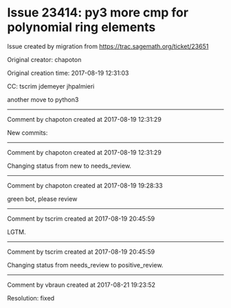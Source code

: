 # Issue 23414: py3 more cmp for polynomial ring elements

Issue created by migration from https://trac.sagemath.org/ticket/23651

Original creator: chapoton

Original creation time: 2017-08-19 12:31:03

CC:  tscrim jdemeyer jhpalmieri

another move to python3


---

Comment by chapoton created at 2017-08-19 12:31:29

New commits:


---

Comment by chapoton created at 2017-08-19 12:31:29

Changing status from new to needs_review.


---

Comment by chapoton created at 2017-08-19 19:28:33

green bot, please review


---

Comment by tscrim created at 2017-08-19 20:45:59

LGTM.


---

Comment by tscrim created at 2017-08-19 20:45:59

Changing status from needs_review to positive_review.


---

Comment by vbraun created at 2017-08-21 19:23:52

Resolution: fixed

